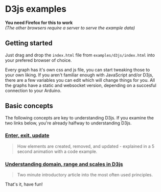 # D3js examples
**You need Firefox for this to work** <br>
_(The other browsers require a server to serve the example data)_

## Getting started

Just drag and drop the `index.html` file from `examples/d3js/index.html` into your prefered browser of choice.

Every graph has it's own css and js file, you can start tweaking those to your own liking. If you aren't familiar enough with JavaScript and/or D3js, there are a few variables you can edit which will change things for you. All the graphs have a static and websocket version, depending on a succesful connection to your Arduino.

## Basic concepts
The following concepts are key to understanding D3js. If you examine the two links below, you're already halfway to understanding D3js.

### [Enter, exit, update](https://bl.ocks.org/mbostock/5779682)
> How elements are created, removed, and updated - explained in a 5 second animation with a code example.

### [Understanding domain, range and scales in D3js](http://javascript.tutorialhorizon.com/2015/01/17/d3-fundamentals-understanding-domain-range-and-scales-in-d3js/)
> Two minute introductory article into the most often used principles.

That's it, have fun!
